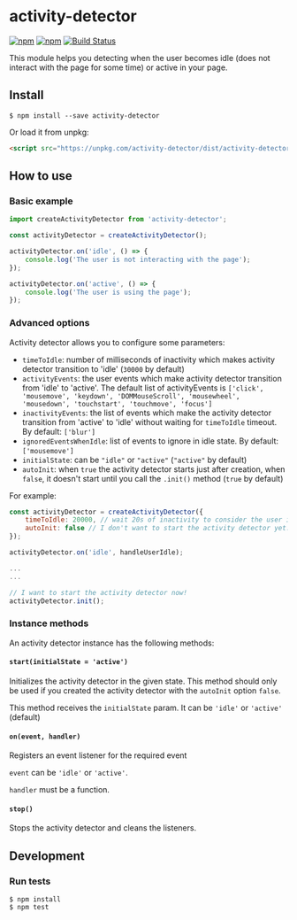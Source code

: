 # activity-detector

[![npm](https://img.shields.io/npm/v/activity-detector.svg)](https://www.npmjs.com/package/activity-detector)
[![npm](https://img.shields.io/npm/l/activity-detector.svg)](https://www.npmjs.com/package/activity-detector)
[![Build Status](https://travis-ci.org/tuenti/activity-detector.svg)](https://travis-ci.org/tuenti/activity-detector)

This module helps you detecting when the user becomes idle (does not interact with the page for some time) or active in your page.

## Install
```
$ npm install --save activity-detector
```

Or load it from unpkg:
```html
<script src="https://unpkg.com/activity-detector/dist/activity-detector.min.js"></script>
```

## How to use

### Basic example

```javascript
import createActivityDetector from 'activity-detector';

const activityDetector = createActivityDetector();

activityDetector.on('idle', () => {
	console.log('The user is not interacting with the page');
});

activityDetector.on('active', () => {
	console.log('The user is using the page');
});
```

### Advanced options

Activity detector allows you to configure some parameters:
- `timeToIdle`: number of milliseconds of inactivity which makes activity detector transition to 'idle' (`30000` by default)
- `activityEvents`: the user events which make activity detector transition from 'idle' to 'active'. The default list of activityEvents is `['click', 'mousemove', 'keydown', 'DOMMouseScroll', 'mousewheel', 'mousedown', 'touchstart', 'touchmove', 'focus']`
- `inactivityEvents`: the list of events which make the activity detector transition from 'active' to 'idle' without waiting for `timeToIdle` timeout. By default: `['blur']`
- `ignoredEventsWhenIdle`: list of events to ignore in idle state. By default: `['mousemove']`
- `initialState`: can be `"idle"` or `"active"` (`"active"` by default)
- `autoInit`: when `true` the activity detector starts just after creation, when `false`, it doesn't start until you call the `.init()` method (`true` by default)

For example:
```javascript
const activityDetector = createActivityDetector({
	timeToIdle: 20000, // wait 20s of inactivity to consider the user is idle
	autoInit: false // I don't want to start the activity detector yet.
});

activityDetector.on('idle', handleUserIdle);

...
...

// I want to start the activity detector now!
activityDetector.init();

```

### Instance methods

An activity detector instance has the following methods:

#### `start(initialState = 'active')`

Initializes the activity detector in the given state. This method should only be used if you created the activity detector with the `autoInit` option `false`.

This method receives the `initialState` param. It can be `'idle'` or `'active'` (default)

#### `on(event, handler)`

Registers an event listener for the required event

`event` can be `'idle'` or `'active'`.

`handler` must be a function.

#### `stop()`

Stops the activity detector and cleans the listeners.

## Development

### Run tests

```
$ npm install
$ npm test
```
